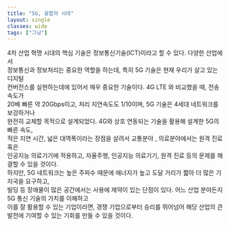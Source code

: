 ```yaml
---
title: "5G, 융합의 시대"
layout: single
classes: wide
tags: ["그냥"]
---
```

  
4차 산업 혁명 시대의 핵심 기술은 정보통신기술(ICT)이라고 할 수 있다. 다양한 산업에서  
정보통신과 정보처리는 중요한 역할을 하는데, 특히 5G 기술은 현재 우리가 살고 있는 디지털  
컨버전스를 실현하는데에 있어서 매우 중요한 기술이다. 4G  LTE 와 비교했을 때, 전송속도가  
20배 빠른 약 20Gbps이고, 처리 지연속도도 1/10이며, 5G 기술은 4세대 네트워크를 보강하거나  
완전히 교체할 목적으로 설계되었다. 4G와 상호 연동되는 기술을 활용해 설계한 5G의 빠른 속도,  
적은 지연 시간, 넓은 대역폭이라는 장점을 살려서 교통분야 , 의료분야에서는 원격 진료 혹은  
인공지능 의료기기에 적용하고, 자율주행, 인공지능 의료기기, 원격 진료 등의 문제를 해결할 수 있을 것이다.  
하지만, 5G 네트워크는 높은 주파수 때문에 에너지가 높고 도달 거리가 짧아 더 많은 기지국을 요구하고,  
빌딩 등 장애물이 많은 공간에서는 사용에 제약이 있는 단점이 있다. 어느 산업 분야든지 5G 통신 기술의 가치를 이해하고  
이를 잘 활용할 수 있는 기업이라면, 경쟁 기업으로부터 승리를 뛰어넘어 해당 산업의 큰 발전에 기여할 수 있는 기회를 만들 수 있을 것이다.  